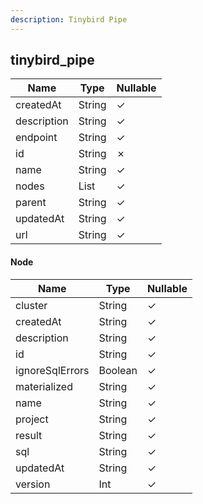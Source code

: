 ```yaml
---
description: Tinybird Pipe
---
```

tinybird_pipe
-------------

| **Name**    | **Type**   | **Nullable** |
| ----------- | ---------- | ------------ |
| createdAt   | String     | &check;      |
| description | String     | &check;      |
| endpoint    | String     | &check;      |
| id          | String     | &cross;      |
| name        | String     | &check;      |
| nodes       | List<Node> | &check;      |
| parent      | String     | &check;      |
| updatedAt   | String     | &check;      |
| url         | String     | &check;      |

#### Node
| **Name**        | **Type** | **Nullable** |
| --------------- | -------- | ------------ |
| cluster         | String   | &check;      |
| createdAt       | String   | &check;      |
| description     | String   | &check;      |
| id              | String   | &check;      |
| ignoreSqlErrors | Boolean  | &check;      |
| materialized    | String   | &check;      |
| name            | String   | &check;      |
| project         | String   | &check;      |
| result          | String   | &check;      |
| sql             | String   | &check;      |
| updatedAt       | String   | &check;      |
| version         | Int      | &check;      |
